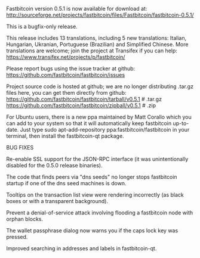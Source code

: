 Fastbitcoin version 0.5.1 is now available for download at:
http://sourceforge.net/projects/fastbitcoin/files/Fastbitcoin/fastbitcoin-0.5.1/

This is a bugfix-only release.

This release includes 13 translations, including 5 new translations:
Italian, Hungarian, Ukranian, Portuguese (Brazilian) and Simplified Chinese.
More translations are welcome; join the project at Transifex if you can help:
https://www.transifex.net/projects/p/fastbitcoin/

Please report bugs using the issue tracker at github:
https://github.com/fastbitcoin/fastbitcoin/issues

Project source code is hosted at github; we are no longer
distributing .tar.gz files here, you can get them
directly from github:
https://github.com/fastbitcoin/fastbitcoin/tarball/v0.5.1  # .tar.gz
https://github.com/fastbitcoin/fastbitcoin/zipball/v0.5.1  # .zip

For Ubuntu users, there is a new ppa maintained by Matt Corallo which
you can add to your system so that it will automatically keep
fastbitcoin up-to-date.  Just type
sudo apt-add-repository ppa:fastbitcoin/fastbitcoin
in your terminal, then install the fastbitcoin-qt package.


BUG FIXES

Re-enable SSL support for the JSON-RPC interface (it was unintentionally
disabled for the 0.5.0 release binaries).

The code that finds peers via "dns seeds" no longer stops fastbitcoin startup
if one of the dns seed machines is down.

Tooltips on the transaction list view were rendering incorrectly (as black boxes
or with a transparent background).

Prevent a denial-of-service attack involving flooding a fastbitcoin node with
orphan blocks.

The wallet passphrase dialog now warns you if the caps lock key was pressed.

Improved searching in addresses and labels in fastbitcoin-qt.

